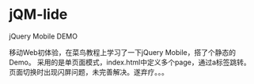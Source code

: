 # jQM-lide
jQuery Mobile DEMO

移动Web初体验，在菜鸟教程上学习了一下jQuery Mobile，搭了个静态的Demo。
采用的是单页面模式，index.html中定义多个page，通过a标签跳转。
页面切换时出现闪屏问题，未完善解决。遂弃疗。。。
